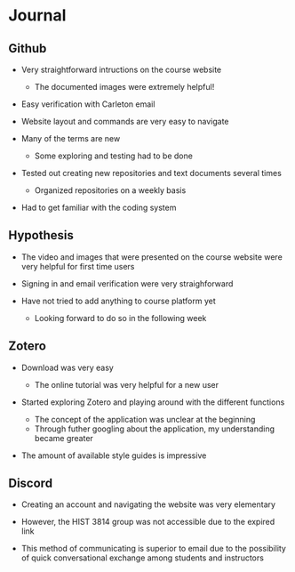 # Journal

## Github

- Very straightforward intructions on the course website
  - The documented images were extremely helpful!

- Easy verification with Carleton email

- Website layout and commands are very easy to navigate

- Many of the terms are new
  - Some exploring and testing had to be done

- Tested out creating new repositories and text documents several times
  - Organized repositories on a weekly basis

- Had to get familiar with the coding system

## Hypothesis

- The video and images that were presented on the course website were very helpful for first time users

- Signing in and email verification were very straighforward

- Have not tried to add anything to course platform yet
  - Looking forward to do so in the following week
  
## Zotero

- Download was very easy
  - The online tutorial was very helpful for a new user

- Started exploring Zotero and playing around with the different functions
  - The concept of the application was unclear at the beginning
  - Through futher googling about the application, my understanding became greater
  
- The amount of available style guides is impressive

## Discord

- Creating an account and navigating the website was very elementary

- However, the HIST 3814 group was not accessible due to the expired link

- This method of communicating is superior to email due to the possibility of quick conversational exchange among students and instructors
